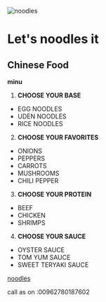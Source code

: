  ![noodles](https://www.servingdumplings.com/wp-content/uploads/2021/10/Spicy-garlic-shiitake-noodles-cover-946a6ed9.jpg)
# Let's noodles it

## Chinese Food

**minu**

1. **CHOOSE YOUR BASE**

 - EGG NOODLES
 - UDEN NOODLES
 - RICE NOODLES

 2. **CHOOSE YOUR FAVORITES**

 - ONIONS
 - PEPPERS
 - CARROTS
 - MUSHROOMS
 - CHILI PEPPER

 3. **CHOOSE YOUR PROTEIN**

 - BEEF
 - CHICKEN
 - SHRIMPS

 4. **CHOOSE YOUR SAUCE**

 - OYSTER SAUCE
 - TOM YUM SAUCE
 - SWEET TERYAKI SAUCE

  [noodles](https://www.facebook.com/profile.php?id=100012725168978)
   
 call as on :00962780187602 





